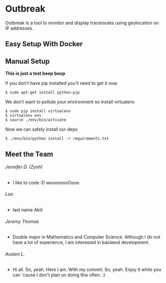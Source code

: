 Outbreak
=====

Outbreak is a tool to monitor and display traceroutes using geolocation on IP addresses.

Easy Setup With Docker
-----

Manual Setup
-----
**This is just a test beep boop**

If you don't have pip installed you'll need to get it now
```
$ sudo apt-get install python-pip 
```

We don't want to pollute your environment so install virtualenv
```
$ sudo pip install virtualenv
$ virtualenv env
$ source ./env/bin/activate
```

Now we can safely install our deps
```
$ ./env/bin/python install -r requirements.txt
```

Meet the Team
-----
###### Jennifer D. (Zysh)
* I like to code :D woooooooOooo

###### Lao
* last name Akili

###### Jeremy Thomas
* Double major in Mathematics and Computer Science. Although I do not have a lot of experience, I am interested in backend development.

###### Austen L.
* Hi all. So, yeah. Here I am. With my commit. So, yeah. Enjoy it while you can 'cause I don't plan on doing this often. :)
